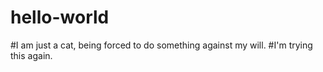 # hello-world
#I am just a cat, being forced to do something against my will.
#I'm trying this again.
